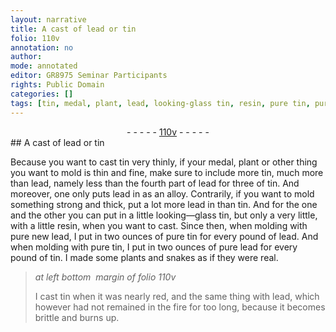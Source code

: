 ```yaml
---
layout: narrative
title: A cast of lead or tin
folio: 110v
annotation: no
author:
mode: annotated
editor: GR8975 Seminar Participants
rights: Public Domain
categories: []
tags: [tin, medal, plant, lead, looking-glass tin, resin, pure tin, pure lead, plants]
---
```


 <div class="folio" align="center">- - - - - <a href="http://gallica.bnf.fr/ark:/12148/btv1b10500001g/f226.image" target="_blank">110v</a> - - - - - </div> 
## A cast of lead or tin

 
Because you want to cast <span class="material">tin</span> very thinly, if your <span class="material">medal</span>, <span class="material">plant</span> or other thing you want to mold is thin and fine, make sure to include more <span class="material">tin</span>, much more than <span class="material">lead</span>, namely less than the fourth part of <span class="material">lead</span> for three of <span class="material">tin</span>. And moreover, one only puts <span class="material">lead</span> in as an alloy. Contrarily, if you want to mold something strong and thick, put a lot more <span class="material">lead</span> in than <span class="material">tin</span>. And for the one and the other you can put in a little <span class="material">looking—glass tin</span>, but only a very little, with a little <span class="material">resin</span>, when you want to cast. Since then, when molding with pure new <span class="material">lead</span>, I put in two <span class="unit">ounces</span> of <span class="material">pure tin</span> for every <span class="unit">pound</span> of <span class="material">lead</span>. And when molding with <span class="material">pure tin</span>, I put in two <span class="unit">ounces</span> of <span class="material">pure lead</span> for every <span class="unit">pound</span> of <span class="material">tin</span>. I made some <span class="material">plants</span> and <span class="animal">snakes</span> as if they were real.
 
> *at left bottom  margin of folio 110v*
> 
>  I cast <span class="material">tin</span> when it was nearly red, and the same thing with <span class="material">lead</span>, which however had not remained in the fire for too long, because it becomes brittle and burns up. 
 